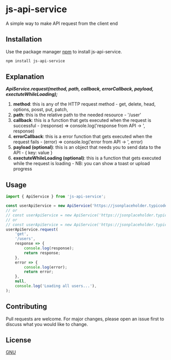 # js-api-service

A simple way to make API request from the client end

## Installation

Use the package manager [npm](https://nodejs.org/en/download/) to install js-api-service.

```bash
npm install js-api-service
```

## Explanation

***ApiService.request(method, path, callback, errorCallback, payload, exectuteWhileLoading);***

1. **method**: this is any of the HTTP request method - get, delete, head, options, posst, put, patch,
2. **path**: this is the relative path to the needed resource - '/user'
3. **callback**: this is a function that gets executed when the request is successful - (response) => console.log('response from API -> ', response)  
4. **errorCallback**: this is a error function that gets executed when the request fails - (error) => console.log('error from API -> ', error)  
5. **payload (optional)**: this is an object that needs you to send data to the API - { key: value }
6. **exectuteWhileLoading (optional)**: this is a function that gets executed while the request is loading - NB: you can show a toast or upload progress


## Usage

```javascript
import { ApiService } from 'js-api-service';

const userApiService = new ApiService('https://jsonplaceholder.typicode.com');
// or
// const userApiService = new ApiService('https://jsonplaceholder.typicode.com', 'Bearer **token**');
// or
// const userApiService = new ApiService('https://jsonplaceholder.typicode.com', 'Bearer **token**', 'application/json');
userApiService.request(
    'get', 
    '/users',
    response => {
        console.log(response);
        return response;
    },
    error => {
        console.log(error);
        return error;
    },
    null,
    console.log('Loading all users...'),
);

```

## Contributing
Pull requests are welcome. For major changes, please open an issue first to discuss what you would like to change.

## License
[GNU](https://www.gnu.org/licenses)